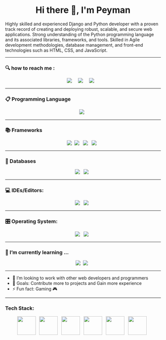 <h1 align='center'> Hi there 👋, I'm Peyman </h1>


<p>
  Highly skilled and experienced Django and Python developer with a proven track record of creating and deploying robust, scalable, and secure web applications. Strong understanding of the Python programming language and its associated libraries, frameworks, and tools. Skilled in Agile development methodologies, database management, and front-end technologies such as HTML, CSS, and JavaScript.
</p> 

<hr>

### 🔍 how to reach me :
<p align='center'>  
  <a href="https://www.linkedin.com/in/peyman-javidan/"><img src="https://img.shields.io/badge/linkedin-%230077B5.svg?&style=for-the-badge&logo=linkedin&logoColor=white" /></a>&nbsp;&nbsp;&nbsp;&nbsp;
  <a href="mailto:p.javidan1988@gmail.com"><img src="https://img.shields.io/badge/email-%23D14836.svg?&style=for-the-badge&logo=gmail&logoColor=white" /></a>&nbsp;&nbsp;&nbsp;&nbsp;
    <a href="https://peyman-javidan.ir/home_en/"><img src="https://img.shields.io/website?label=p-javidan.ir&style=for-the-badge&url=https%3A%2F%2Fp-javidan.ir" /></a>&nbsp;&nbsp;&nbsp;&nbsp;
</p>

<hr>

### 📋 Programming Language



<p align='center'>
<img src="https://img.shields.io/badge/python-3670A0?style=for-the-badge&logo=python&logoColor=ffdd54" />&nbsp;&nbsp;
</p>

<hr>

### 📚 Frameworks



<p align='center'>
<img src="https://img.shields.io/badge/django-0F3C2D?style=for-the-badge&logo=Django&logoColor=white"/>&nbsp;&nbsp;<img src="https://img.shields.io/badge/kivy-3D3F40?style=for-the-badge&logo=KIVY&logoColor=white"/>&nbsp;&nbsp;
<img src="https://img.shields.io/badge/DJANGO-REST-ff1709?style=for-the-badge&logo=django&logoColor=white&color=ff1709&labelColor=gray"/>&nbsp;&nbsp;
<img src="https://img.shields.io/badge/flask-%23000.svg?style=for-the-badge&logo=flask&logoColor=white"/>&nbsp;&nbsp;


</p>

<hr>

### 💾 Databases



<p align='center'>
<img src="https://img.shields.io/badge/postgres-%23316192.svg?style=for-the-badge&logo=postgresql&logoColor=white"/>&nbsp;&nbsp;
<img src="https://img.shields.io/badge/mysql-%2300f.svg?style=for-the-badge&logo=mysql&logoColor=white"/>&nbsp;&nbsp;
</p>
<hr>

### 💻 IDEs/Editors:



<p align='center'>
<img src="https://img.shields.io/badge/pycharm-143?style=for-the-badge&logo=pycharm&logoColor=black&color=black&labelColor=green"/>&nbsp;&nbsp;
<img src="https://img.shields.io/badge/Visual%20Studio%20Code-0078d7.svg?style=for-the-badge&logo=visual-studio-code&logoColor=white"/>&nbsp;&nbsp;
 
</p>

<hr>

### 🎛️ Operating System:



<p align='center'>
<img src="https://img.shields.io/badge/Ubuntu-E95420?style=for-the-badge&logo=ubuntu&logoColor=white"/>&nbsp;&nbsp;
<img src="https://img.shields.io/badge/Windows-0078D6?style=for-the-badge&logo=windows&logoColor=white"/>&nbsp;&nbsp;
 
</p>

<hr>

### 🌱 I’m currently learning ...



<p align='center'>
  <img src="https://img.shields.io/badge/-C Shorp-692386?logo=C Sharp&logoColor=white&style=for-the-badge" />&nbsp;&nbsp;<img src="https://img.shields.io/badge/-ASP.NET-512BD4?logo=.NET&logoColor=white&style=for-the-badge" />&nbsp;&nbsp;
</p>

<hr>


- 👯 I’m looking to work with other web developers and programmers 
- 🥅 Goals: Contribute more to projects and Gain  more experience
- ⚡ Fun fact: Gaming 🎮


<hr>

### Tech Stack:

<p align='center'>
<img width="60px" src="https://raw.githubusercontent.com/pjavidan1988/pjavidan1988/main/vscode.png" />&nbsp;&nbsp;
<img width="60px" src="https://raw.githubusercontent.com/pjavidan1988/pjavidan1988/main/pycharm.png" />&nbsp;&nbsp;
<img width="60px" src="https://raw.githubusercontent.com/pjavidan1988/pjavidan1988/main/postgresql.png" />&nbsp;&nbsp;
<img width="60px" src="https://raw.githubusercontent.com/pjavidan1988/pjavidan1988/main/mysql.png" />&nbsp;&nbsp;
<img width="60px" src="https://raw.githubusercontent.com/pjavidan1988/pjavidan1988/main/ubuntu.png" />&nbsp;&nbsp;
<img width="60px" src="https://raw.githubusercontent.com/pjavidan1988/pjavidan1988/main/raspberry%20pi.png" />&nbsp;&nbsp;
</p>



